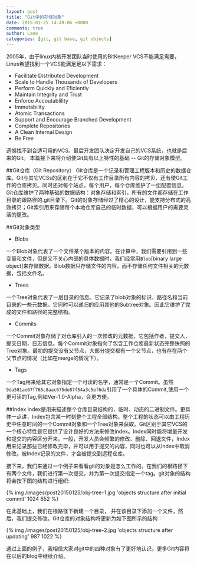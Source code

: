 ```yaml
---
layout: post
title: "Git中的存储对象"
date: 2015-01-25 14:49:06 +0800
comments: true
author: Lane
categories: [git, git base, git objects]
---
```


2005年，由于linux内核开发团队当时使用的BitKeeper VCS不能满足需要，Linus希望找到一个VCS能满足足以下需求：

- Facilitate Distributed Development
- Scale to Handle Thousands of Developers
- Perform Quickly and Eficiently
- Maintain Integrity and Trust
- Enforce Accoutablility
- Immutability
- Atomic Transactions
- Support and Encourage Branched Development
- Complete Repositories
- A Clean Internal Design
- Be Free

遗憾找不到合适可用的VCS。最后开发团队决定开发自己的VCS系统，也就是后来的Git。 本篇接下来将介绍使Git具有以上特性的基础 -- Git的存储对象模型。

##Git仓库（Git Repository）
Git仓库是一个记录和管理工程版本和历史的数据仓库。Git与其它VCSs的区别在于它不仅有工作目录所有内容的拷贝，还有使Git工作的仓库拷贝。同时还对每个站点，每个用户，每个仓库维护了一组配置信息。Git仓库维护了两种基础的数据结构：对象存储和索引，所有的文件都存储在工作目录的跟路径的.git目录下。Git的对象存储经过了精心的设计，能支持分布式的高效拷贝；Git索引用来存储每个本地仓库自己的临时数据，可以根据用户的需要灵活的更改。

##Git对象类型
- Blobs

一个Blob对象代表了一个文件某个版本的内容。在计算中，我们需要引用到一些变量和文件，但是又不关心内部的具体数据时，我们经常用`Blob`[binary large object]来存储数据。Blob数据只存储文件的内容，而不存储任何文件相关的元数据，包括文件名。

- Trees

一个Tree对象代表了一层目录的信息。它记录了blob对象的标识，路径名和当前目录的一些元数据。它同时可以递归的应用其他的Subtree对象。因此它维护了完成的文件和路径的完整结构。

- Commits

一个Commit对象存储了对仓库引入的一次修改的元数据，它包括作者，提交人，提交日期，日志信息。每个Commit对象指向了包含工作仓库最新状态完整快照的Tree对象。最初的提交没有父节点，大部分提交都有一个父节点，也有存在两个父节点的情况（比如在merge的情况下）。

- Tags

一个Tag用来给其它对象指定一个可读的名字，通常是一个Commit。虽然`9da581ae67f765c8aac675de87f54a3c5ef6da`引用了一个具体的Commit,使用一个更可读的Tag,例如Ver-1.0-Alpha，会更方便。

##Index
Index是用来描述整个仓库目录结构的，临时、动态的二进制文件。更具体一点讲，Index包含某一时刻整个工程全部结构。整个工程的状态可以由工程历史中任意时间的一个Commit对象和一个Tree对象来获取。Git区别于其它VCS的一个核心特性是它提供了设计良好的方法来修改Index。Index同时能将增量开发和提交的内容区分开来。一般，开发人员会频繁的修改、删除、回退文件，Index用来记录那些已经修改完毕，并可以用于提交的内容，同时也可以从Index中取消修改。被Index记录的文件，才会被提交到远程仓库。

接下来，我们来通过一个例子来看看git的对象是怎么工作的。在我们的根路径下有两个文件，我们进行第一次提交，并为第一次提交指定一个tag。git对象的结构将会按下图的结构进行组织:

{% img /images/post20150125/obj-tree-1.jpg 'objects structure after initial commit' 1024 652 %}

在此基础上，我们在根路径下新建一个目录， 并在该目录下添加一个文件，然后，我们提交修改。Git仓库的对象结构将更新为如下图所示的结构：

{% img /images/post20150125/obj-tree-2.jpg 'objects structure after updating' 987 1022 %}

通过上面的例子，我相信大家对git中的四种对象有了更好地认识。更多Git内容将在以后的blog中继续介绍。


